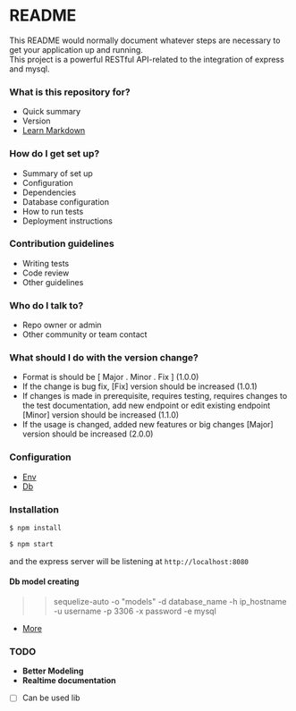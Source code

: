 # README #

This README would normally document whatever steps are necessary to get your application up and running.  
This project is a powerful RESTful API-related to the integration of express and mysql.

### What is this repository for? ###

* Quick summary
* Version
* [Learn Markdown](https://bitbucket.org/tutorials/markdowndemo)

### How do I get set up? ###

* Summary of set up
* Configuration
* Dependencies
* Database configuration
* How to run tests
* Deployment instructions

### Contribution guidelines ###

* Writing tests
* Code review
* Other guidelines

### Who do I talk to? ###

* Repo owner or admin
* Other community or team contact

### What should I do with the version change? ###

* Format is should be  [ Major . Minor . Fix ] (1.0.0)
* If the change is bug fix, [Fix] version should be increased (1.0.1)
* If changes is made in prerequisite, requires testing, requires changes to the test documentation, add new endpoint or edit existing endpoint [Minor] version should be increased (1.1.0)
* If the usage is changed, added new features or big changes [Major] version should be increased (2.0.0)

### Configuration

* [Env](https://github.com/ttgint/node-rest-template/blob/master/server/config/env.js)
* [Db](https://github.com/ttgint/node-rest-template/blob/master/server/config/db.js)

### Installation

```sh
$ npm install
```

```sh
$ npm start
```
and the express server will be listening at `http://localhost:8080`

#### Db model creating ####

>> sequelize-auto -o "models" -d database_name -h ip_hostname -u username -p 3306 -x password -e mysql
* [More](https://github.com/sequelize/sequelize-auto)

### TODO

- **Better Modeling**
- **Realtime documentation**

- [ ] Can be used lib
